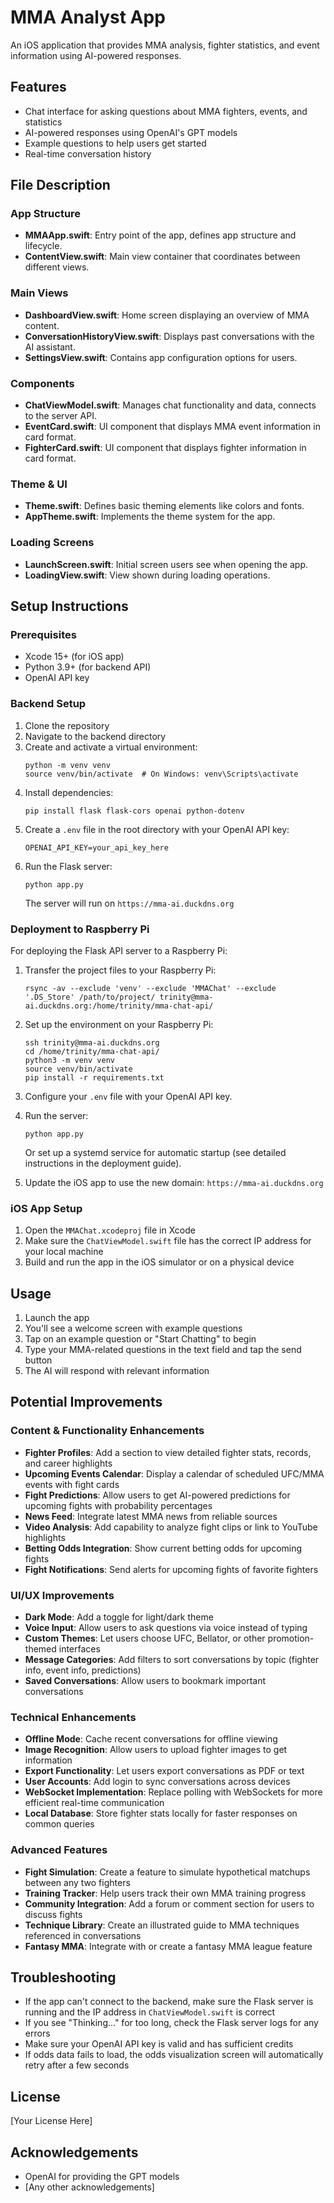 # MMA Analyst App

An iOS application that provides MMA analysis, fighter statistics, and event information using AI-powered responses.

## Features

- Chat interface for asking questions about MMA fighters, events, and statistics
- AI-powered responses using OpenAI's GPT models
- Example questions to help users get started
- Real-time conversation history

## File Description

### App Structure
- **MMAApp.swift**: Entry point of the app, defines app structure and lifecycle.
- **ContentView.swift**: Main view container that coordinates between different views.

### Main Views
- **DashboardView.swift**: Home screen displaying an overview of MMA content.
- **ConversationHistoryView.swift**: Displays past conversations with the AI assistant.
- **SettingsView.swift**: Contains app configuration options for users.

### Components
- **ChatViewModel.swift**: Manages chat functionality and data, connects to the server API.
- **EventCard.swift**: UI component that displays MMA event information in card format.
- **FighterCard.swift**: UI component that displays fighter information in card format.

### Theme & UI
- **Theme.swift**: Defines basic theming elements like colors and fonts.
- **AppTheme.swift**: Implements the theme system for the app.

### Loading Screens
- **LaunchScreen.swift**: Initial screen users see when opening the app.
- **LoadingView.swift**: View shown during loading operations.

## Setup Instructions

### Prerequisites

- Xcode 15+ (for iOS app)
- Python 3.9+ (for backend API)
- OpenAI API key

### Backend Setup

1. Clone the repository
2. Navigate to the backend directory
3. Create and activate a virtual environment:
   ```
   python -m venv venv
   source venv/bin/activate  # On Windows: venv\Scripts\activate
   ```
4. Install dependencies:
   ```
   pip install flask flask-cors openai python-dotenv
   ```
5. Create a `.env` file in the root directory with your OpenAI API key:
   ```
   OPENAI_API_KEY=your_api_key_here
   ```
6. Run the Flask server:
   ```
   python app.py
   ```
   The server will run on `https://mma-ai.duckdns.org`

### Deployment to Raspberry Pi

For deploying the Flask API server to a Raspberry Pi:

1. Transfer the project files to your Raspberry Pi:
   ```
   rsync -av --exclude 'venv' --exclude 'MMAChat' --exclude '.DS_Store' /path/to/project/ trinity@mma-ai.duckdns.org:/home/trinity/mma-chat-api/
   ```

2. Set up the environment on your Raspberry Pi:
   ```
   ssh trinity@mma-ai.duckdns.org
   cd /home/trinity/mma-chat-api/
   python3 -m venv venv
   source venv/bin/activate
   pip install -r requirements.txt
   ```

3. Configure your `.env` file with your OpenAI API key.

4. Run the server:
   ```
   python app.py
   ```
   
   Or set up a systemd service for automatic startup (see detailed instructions in the deployment guide).

5. Update the iOS app to use the new domain: `https://mma-ai.duckdns.org`

### iOS App Setup

1. Open the `MMAChat.xcodeproj` file in Xcode
2. Make sure the `ChatViewModel.swift` file has the correct IP address for your local machine
3. Build and run the app in the iOS simulator or on a physical device

## Usage

1. Launch the app
2. You'll see a welcome screen with example questions
3. Tap on an example question or "Start Chatting" to begin
4. Type your MMA-related questions in the text field and tap the send button
5. The AI will respond with relevant information

## Potential Improvements

### Content & Functionality Enhancements

- **Fighter Profiles**: Add a section to view detailed fighter stats, records, and career highlights
- **Upcoming Events Calendar**: Display a calendar of scheduled UFC/MMA events with fight cards
- **Fight Predictions**: Allow users to get AI-powered predictions for upcoming fights with probability percentages
- **News Feed**: Integrate latest MMA news from reliable sources
- **Video Analysis**: Add capability to analyze fight clips or link to YouTube highlights
- **Betting Odds Integration**: Show current betting odds for upcoming fights
- **Fight Notifications**: Send alerts for upcoming fights of favorite fighters

### UI/UX Improvements

- **Dark Mode**: Add a toggle for light/dark theme
- **Voice Input**: Allow users to ask questions via voice instead of typing
- **Custom Themes**: Let users choose UFC, Bellator, or other promotion-themed interfaces
- **Message Categories**: Add filters to sort conversations by topic (fighter info, event info, predictions)
- **Saved Conversations**: Allow users to bookmark important conversations

### Technical Enhancements

- **Offline Mode**: Cache recent conversations for offline viewing
- **Image Recognition**: Allow users to upload fighter images to get information
- **Export Functionality**: Let users export conversations as PDF or text
- **User Accounts**: Add login to sync conversations across devices
- **WebSocket Implementation**: Replace polling with WebSockets for more efficient real-time communication
- **Local Database**: Store fighter stats locally for faster responses on common queries

### Advanced Features

- **Fight Simulation**: Create a feature to simulate hypothetical matchups between any two fighters
- **Training Tracker**: Help users track their own MMA training progress
- **Community Integration**: Add a forum or comment section for users to discuss fights
- **Technique Library**: Create an illustrated guide to MMA techniques referenced in conversations
- **Fantasy MMA**: Integrate with or create a fantasy MMA league feature

## Troubleshooting

- If the app can't connect to the backend, make sure the Flask server is running and the IP address in `ChatViewModel.swift` is correct
- If you see "Thinking..." for too long, check the Flask server logs for any errors
- Make sure your OpenAI API key is valid and has sufficient credits
- If odds data fails to load, the odds visualization screen will automatically retry after a few seconds

## License

[Your License Here]

## Acknowledgements

- OpenAI for providing the GPT models
- [Any other acknowledgements] 